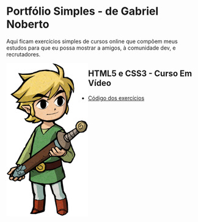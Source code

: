 # Portfólio Simples - de Gabriel Noberto

Aqui ficam exercícios simples de cursos online que compõem meus estudos para que eu possa mostrar a amigos, à comunidade dev, e recrutadores.

<img align="left" height="400" src="assets/toonlinkstanding.png">

## HTML5 e CSS3 - Curso Em Vídeo

* [Código dos exercícios](https://github.com/iamdevNoel/html-css)